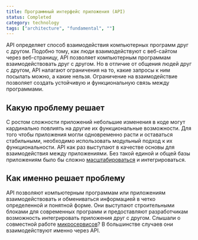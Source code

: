 ```yaml
---
title: Программный интерфейс приложения (API)
status: Completed
category: technology
tags: ["architecture", "fundamental", ""]
---
```


API определяет способ взаимодействия компьютерных программ друг с другом.
Подобно тому, как люди взаимодействуют с веб-сайтом через веб-страницу, API позволяет компьютерным программам взаимодействовать друг с другом.
Но в отличие от общения людей друг с другом, API налагают ограничения на то, какие запросы к ним посылать можно, а какие нельзя.
Ограничение на взаимодействие позволяет создать устойчивую и функциональную связь между программами.

## Какую проблему решает

С ростом сложности приложений небольшие изменения в коде могут кардинально повлиять на другие их функциональные возможности.
Для того чтобы приложения могли одновременно расти и оставаться стабильными, необходимо использовать модульный подход к их функциональности.
API как раз выступают в качестве основы для взаимодействия между приложениями.
Без такой единой и общей базы приложениям было бы сложно [масштабироваться](/scalability/) и интегрироваться.

## Как именно решает проблему

API позволяют компьютерным программам или приложениям взаимодействовать и обмениваться информацией в четко определенной и понятной форме.
Они выступают строительными блоками для современных программ и предоставляют разработчикам возможность интегрировать приложения друг с другом.
Слышали о совместной работе [микросервисов](/microservices/)? В большинстве случаев они взаимодействуют именно через API.
